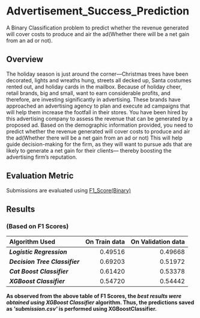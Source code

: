 # Advertisement_Success_Prediction
A Binary Classification problem to predict whether the revenue generated will cover costs to produce and air the ad(Whether there will be a net gain from an ad or not).

## Overview
The holiday season is just around the corner—Christmas trees have been decorated, lights and wreaths hung, streets all decked up, Santa costumes rented out, and holiday cards in the mailbox.
Because of holiday cheer, retail brands, big and small, want to earn considerable profits, and therefore, are investing significantly in advertising. These brands have approached an advertising agency to plan and execute ad campaigns that will help them increase the footfall in their stores.
You have been hired by this advertising company to assess the revenue that can be generated by a proposed ad. Based on the demographic information provided, you need to predict whether the revenue generated will cover costs to produce and air the ad(Whether there will be a net gain from an ad or not)
This will help guide decision-making for the firm, as they will want to pursue ads that are likely to generate a net gain for their clients— thereby boosting the advertising firm’s reputation.

## Evaluation Metric
Submissions are evaluated using [F1_Score(Binary)](https://scikit-learn.org/stable/modules/generated/sklearn.metrics.f1_score.html)

## Results
### (Based on F1 Scores)
|Algorithm Used          |On Train data |On Validation data|
|:-----------------------|------------:|----------------:|
|***Logistic Regression***     |0.49516       |0.49668           |
|***Decision Tree Classifier***|0.69203       |0.51972           |
|***Cat Boost Classifier***    |0.61420       |0.53378           |
|***XGBoost Classifier***      |0.54720       |0.54442           |

<b>As observed from the above table of F1 Scores, the ***best results were obtained using XGBoost Classifier*** algorithm. Thus, the predictions saved as ***'submission.csv'*** is performed using XGBoostClassifier.</b>

